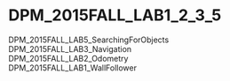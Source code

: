 # DPM_2015FALL_LAB1_2_3_5
DPM_2015FALL_LAB5_SearchingForObjects     
DPM_2015FALL_LAB3_Navigation     
DPM_2015FALL_LAB2_Odometry     
DPM_2015FALL_LAB1_WallFollower
